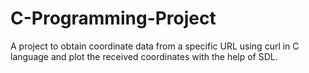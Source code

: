 # C-Programming-Project
A project to obtain coordinate data from a specific URL using curl in C language and plot the received coordinates with the help of SDL.
